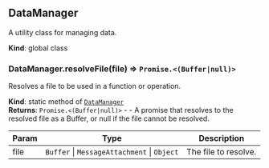 <a name="DataManager"></a>

## DataManager
A utility class for managing data.

**Kind**: global class  
<a name="DataManager.resolveFile"></a>

### DataManager.resolveFile(file) ⇒ <code>Promise.&lt;(Buffer\|null)&gt;</code>
Resolves a file to be used in a function or operation.

**Kind**: static method of [<code>DataManager</code>](#DataManager)  
**Returns**: <code>Promise.&lt;(Buffer\|null)&gt;</code> - - A promise that resolves to the resolved file as a Buffer, or null if the file cannot be resolved.  

| Param | Type | Description |
| --- | --- | --- |
| file | <code>Buffer</code> \| <code>MessageAttachment</code> \| <code>Object</code> | The file to resolve. |

